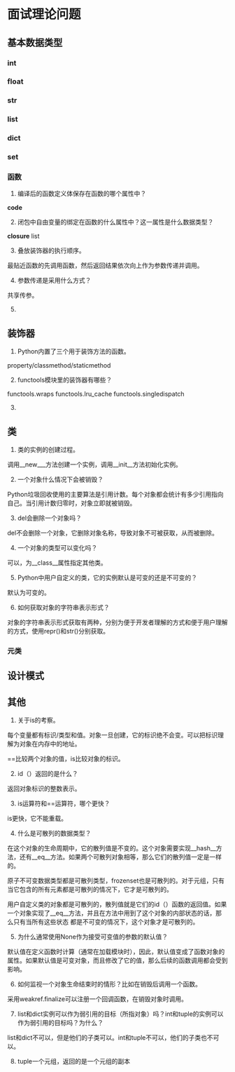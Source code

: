 # 面试理论问题

## 基本数据类型

### int

### float

### str

### list

### dict

### set

### 函数

1. 编译后的函数定义体保存在函数的哪个属性中？

__code__

2. 闭包中自由变量的绑定在函数的什么属性中？这一属性是什么数据类型？

__closure__ list

3. 叠放装饰器的执行顺序。

最贴近函数的先调用函数，然后返回结果依次向上作为参数传递并调用。

4. 参数传递是采用什么方式？

共享传参。

5.


## 装饰器

1. Python内置了三个用于装饰方法的函数。

property/classmethod/staticmethod

2. functools模块里的装饰器有哪些？

functools.wraps functools.lru_cache functools.singledispatch

3.

## 类

1. 类的实例的创建过程。

调用__new___方法创建一个实例，调用__init__方法初始化实例。

2. 一个对象什么情况下会被销毁？

Python垃圾回收使用的主要算法是引用计数。每个对象都会统计有多少引用指向自己。当引用计数归零时，对象立即就被销毁。

3. del会删除一个对象吗？

del不会删除一个对象，它删除对象名称，导致对象不可被获取，从而被删除。

4. 一个对象的类型可以变化吗？

可以，为__class__属性指定其他类。

5. Python中用户自定义的类，它的实例默认是可变的还是不可变的？

默认为可变的。

6. 如何获取对象的字符串表示形式？

对象的字符串表示形式获取有两种，分别为便于开发者理解的方式和便于用户理解的方式，使用repr()和str()分别获取。


### 元类

## 设计模式


## 其他

1. 关于is的考察。

每个变量都有标识/类型和值。对象一旦创建，它的标识绝不会变。可以把标识理解为对象在内存中的地址。

==比较两个对象的值，is比较对象的标识。

2. id（）返回的是什么？

返回对象标识的整数表示。

3. is运算符和==运算符，哪个更快？

is更快，它不能重载。

4. 什么是可散列的数据类型？

在这个对象的生命周期中，它的散列值是不变的。这个对象需要实现__hash__方法，还有__eq__方法。如果两个可散列对象相等，那么它们的散列值一定是一样的。

原子不可变数据类型都是可散列类型，frozenset也是可散列的。对于元组，只有当它包含的所有元素都是可散列的情况下，它才是可散列的。

用户自定义类的对象都是可散列的，散列值就是它们的id（）函数的返回值。如果一个对象实现了__eq__方法，并且在方法中用到了这个对象的内部状态的话，那么只有当所有这些状态
都是不可变的情况下，这个对象才是可散列的。

5. 为什么通常使用None作为接受可变值的参数的默认值？

默认值在定义函数时计算（通常在加载模块时），因此，默认值变成了函数对象的属性。如果默认值是可变对象，而且修改了它的值，那么后续的函数调用都会受到影响。

6. 如何监视一个对象生命结束时的情形？比如在销毁后调用一个函数。

采用weakref.finalize可以注册一个回调函数，在销毁对象时调用。

7. list和dict实例可以作为弱引用的目标（所指对象）吗？int和tuple的实例可以作为弱引用的目标吗？为什么？

list和dict不可以，但是他们的子类可以。int和tuple不可以，他们的子类也不可以。

8. tuple一个元组，返回的是一个元组的副本